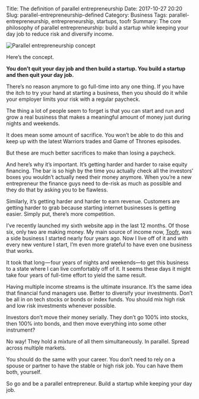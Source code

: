 Title: The definition of parallel entrepreneurship
Date: 2017-10-27 20:20
Slug: parallel-entrepreneurship-defined
Category: Business
Tags: parallel-entrepreneurship, entrepreneurship, startups, toofr
Summary: The core philosophy of parallel entrepreneurship: build a startup while keeping your day job to reduce risk and diversify income.

![Parallel entrepreneurship concept]({static}/images/a2d87-16ltjqklmrny90acqqj8vvg.jpeg)

Here’s the concept.

**You don’t quit your day job and then build a startup. You build a startup and then quit your day job.**

There’s no reason anymore to go full-time into any one thing. If you have the itch to try your hand at starting a business, then you should do it while your employer limits your risk with a regular paycheck.

The thing a lot of people seem to forget is that you can start and run and grow a real business that makes a meaningful amount of money just during nights and weekends.

It does mean some amount of sacrifice. You won’t be able to do this and keep up with the latest Warriors trades and Game of Thrones episodes.

But these are much better sacrifices to make than losing a paycheck.

And here’s why it’s important. It’s getting harder and harder to raise equity financing. The bar is so high by the time you actually check all the investors’ boxes you wouldn’t actually need their money anymore. When you’re a new entrepreneur the finance guys need to de-risk as much as possible and they do that by asking you to be flawless.

Similarly, it’s getting harder and harder to earn revenue. Customers are getting harder to grab because starting internet businesses is getting easier. Simply put, there’s more competition.

I’ve recently launched my sixth website app in the last 12 months. Of those six, only two are making money. My main source of income now, [Toofr](https://www.toofr.com), was a side business I started nearly four years ago. Now I live off of it and with every new venture I start, I’m even more grateful to have even one business that works.

It took that long — four years of nights and weekends—to get this business to a state where I can live comfortably off of it. It seems these days it might take four years of full-time effort to yield the same result.

Having multiple income streams is the ultimate insurance. It’s the same idea that financial fund managers use. Better to diversify your investments. Don’t be all in on tech stocks or bonds or index funds. You should mix high risk and low risk investments whenever possible.

Investors don’t move their money serially. They don’t go 100% into stocks, then 100% into bonds, and then move everything into some other instrument?

No way! They hold a mixture of all them simultaneously. In parallel. Spread across multiple markets.

You should do the same with your career. You don’t need to rely on a spouse or partner to have the stable or high risk job. You can have them both, yourself.

So go and be a parallel entrepreneur. Build a startup while keeping your day job.